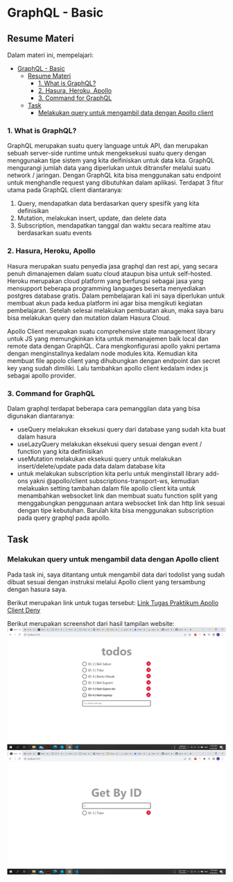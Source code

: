 # GraphQL - Basic

## Resume Materi
Dalam materi ini, mempelajari:
- [GraphQL - Basic](#graphql---basic)
  - [Resume Materi](#resume-materi)
    - [1. What is GraphQL?](#1-what-is-graphql)
    - [2. Hasura, Heroku, Apollo](#2-hasura-heroku-apollo)
    - [3. Command for GraphQL](#3-command-for-graphql)
  - [Task](#task)
    - [Melakukan query untuk mengambil data dengan Apollo client](#melakukan-query-untuk-mengambil-data-dengan-apollo-client)

### 1. What is GraphQL?
GraphQL merupakan suatu query language untuk API, dan merupakan sebuah server-side runtime untuk mengeksekusi suatu query dengan menggunakan tipe sistem yang kita deifiniskan untuk data kita. GraphQL mengurangi jumlah data yang diperlukan untuk ditransfer melalui suatu network / jaringan. Dengan GraphQL kita bisa menggunakan satu endpoint untuk menghandle request yang dibutuhkan dalam aplikasi. Terdapat 3 fitur utama pada GraphQL client diantaranya:
1. Query, mendapatkan data berdasarkan query spesifik yang kita definisikan
2. Mutation, melakukan insert, update, dan delete data
3. Subscription, mendapatkan tanggal dan waktu secara realtime atau berdasarkan suatu events

### 2. Hasura, Heroku, Apollo
Hasura merupakan suatu penyedia jasa graphql dan rest api, yang secara penuh dimanajemen dalam suatu cloud ataupun bisa untuk self-hosted. Heroku merupakan cloud platform yang berfungsi sebagai jasa yang mensupport beberapa programming languages beserta menyediakan postgres database gratis. Dalam pembelajaran kali ini saya diperlukan untuk membuat akun pada kedua platform ini agar bisa mengikuti kegiatan pembelajaran. Setelah selesai melakukan pembuatan akun, maka saya baru bisa melakukan query dan mutation dalam Hasura Cloud.

Apollo Client merupakan suatu comprehensive state management library untuk JS yang memungkinkan kita untuk memanajemen baik local dan remote data dengan GraphQL. Cara mengkonfigurasi apollo yakni pertama dengan menginstallnya kedalam node modules kita. Kemudian kita membuat file appolo client yang dihubungkan dengan endpoint dan secret key yang sudah dimiliki. Lalu tambahkan apollo client kedalam index js sebagai apollo provider.

### 3. Command for GraphQL
Dalam graphql terdapat beberapa cara pemanggilan data yang bisa digunakan diantaranya:
- useQuery melakukan eksekusi query dari database yang sudah kita buat dalam hasura
- useLazyQuery melakukan eksekusi query sesuai dengan event / function yang kita deifinisikan
- useMutation melakukan eksekusi query untuk melakukan insert/delete/update pada data dalam database kita
- untuk melakukan subscription kita perlu untuk menginstall library add-ons yakni @apollo/client subscriptions-transport-ws, kemudian melakuakn setting tambahan dalam file apollo client kita untuk menambahkan websocket link dan membuat suatu function split yang menggabungkan penggunaan antara websocket link dan http link sesuai dengan tipe kebutuhan. Barulah kita bisa menggunakan subscription pada query graphql pada apollo.

## Task
### Melakukan query untuk mengambil data dengan Apollo client
Pada task ini, saya ditantang untuk mengambil data dari todolist yang sudah dibuat sesuai dengan instruksi melalui Apollo client yang tersambung dengan hasura saya.

Berikut merupakan link untuk tugas tersebut:
[Link Tugas Praktikum Apollo Client Deny](https://github.com/denyFh/tugas-graphql-apollo-alta/)

Berikut merupakan screenshot dari hasil tampilan website:
![query-todolist](./screenshots/query-todolist.png)
![query-getbyid](./screenshots/query-getbyid.png)
